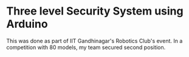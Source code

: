 # Three level Security System using Arduino

This was done as part of IIT Gandhinagar's Robotics Club's event. In a competition with 80 models, my team secured second position.

